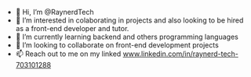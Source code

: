 - 👋 Hi, I’m @RaynerdTech
- 👀 I’m interested in colaborating in projects and also looking to be hired as a front-end developer and tutor.
- 🌱 I’m currently learning backend and others programming languages
- 💞️ I’m looking to collaborate on front-end development projects
- 📫 Reach out to me on my linked www.linkedin.com/in/raynerd-tech-703101288

<!---
RaynerdTech/RaynerdTech is a ✨ special ✨ repository because its `README.md` (this file) appears on your GitHub profile.
You can click the Preview link to take a look at your changes.
--->
